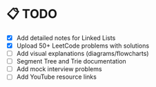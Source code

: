 # 📋 TODO

- [x] Add detailed notes for Linked Lists
- [x] Upload 50+ LeetCode problems with solutions
- [ ] Add visual explanations (diagrams/flowcharts)
- [ ] Segment Tree and Trie documentation
- [ ] Add mock interview problems
- [ ] Add YouTube resource links

